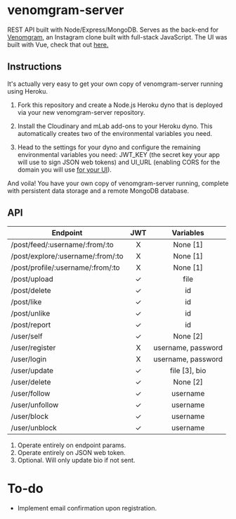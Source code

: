 # venomgram-server
REST API built with Node/Express/MongoDB. Serves as the back-end for [Venomgram](https://venomgram.netlify.com/#/), an Instagram clone built with full-stack JavaScript. The UI was built with Vue, check that out [here.](https://github.com/ibrahimpg/venomgram-ui)

## Instructions

It's actually very easy to get your own copy of venomgram-server running using Heroku.

1. Fork this repository and create a Node.js Heroku dyno that is deployed via your new venomgram-server repository.

2. Install the Cloudinary and mLab add-ons to your Heroku dyno. This automatically creates two of the environmental variables you need.

3. Head to the settings for your dyno and configure the remaining environmental variables you need: JWT_KEY (the secret key your app will use to sign JSON web tokens) and UI_URL (enabling CORS for the domain you will use [for your UI](https://github.com/ibrahimpg/venomgram-ui)).

And voila! You have your own copy of venomgram-server running, complete with persistent data storage and a remote MongoDB database.

## API

|Endpoint|JWT|Variables|
|-|:-:|:-:|
| /post/feed/:username/:from/:to|X|None [1]|
| /post/explore/:username/:from/:to|X|None [1]|
| /post/profile/:username/:from/:to|X|None [1]|
| /post/upload|✓|file|
| /post/delete|✓|id|
| /post/like|✓|id|
| /post/unlike|✓|id|
| /post/report|✓|id|
| /user/self|✓|None [2]|
| /user/register|X|username, password|
| /user/login|X|username, password|
| /user/update|✓|file [3], bio|
| /user/delete|✓|None [2]|
| /user/follow|✓|username|
| /user/unfollow|✓|username|
| /user/block|✓|username|
| /user/unblock|✓|username|

1. Operate entirely on endpoint params.
2. Operate entirely on JSON web token.
3. Optional. Will only update bio if not sent.

# To-do

* Implement email confirmation upon registration.